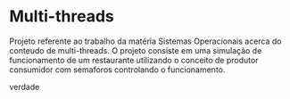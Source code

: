 # Multi-threads

Projeto referente ao trabalho da matéria Sistemas Operacionais acerca do conteudo de multi-threads.
O projeto consiste em uma simulação de funcionamento de um restaurante utilizando o conceito de produtor consumidor com semaforos controlando o funcionamento.

verdade
